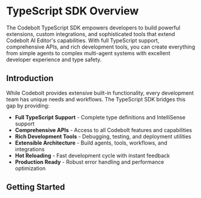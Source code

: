 # TypeScript SDK Overview

The Codebolt TypeScript SDK empowers developers to build powerful extensions, custom integrations, and sophisticated tools that extend Codebolt AI Editor's capabilities. With full TypeScript support, comprehensive APIs, and rich development tools, you can create everything from simple agents to complex multi-agent systems with excellent developer experience and type safety.

## Introduction

While Codebolt provides extensive built-in functionality, every development team has unique needs and workflows. The TypeScript SDK bridges this gap by providing:

- **Full TypeScript Support** - Complete type definitions and IntelliSense support
- **Comprehensive APIs** - Access to all Codebolt features and capabilities
- **Rich Development Tools** - Debugging, testing, and deployment utilities
- **Extensible Architecture** - Build agents, tools, workflows, and integrations
- **Hot Reloading** - Fast development cycle with instant feedback
- **Production Ready** - Robust error handling and performance optimization

## Getting Started
